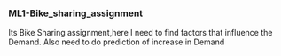 ### ML1-Bike_sharing_assignment

Its Bike Sharing assignment,here I need to find factors that influence the Demand.
Also need to do prediction of increase in Demand
